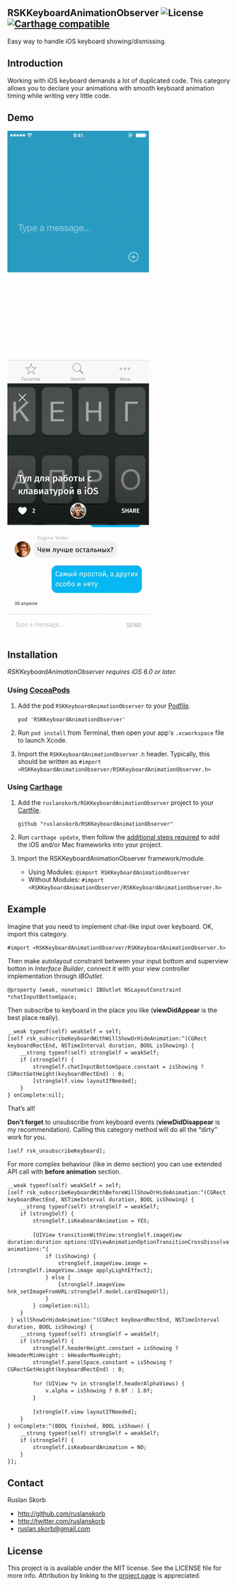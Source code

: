 ## RSKKeyboardAnimationObserver ![License](http://img.shields.io/badge/license-MIT-green.svg?style=flat) [![Carthage compatible](https://img.shields.io/badge/Carthage-compatible-4BC51D.svg?style=flat)](https://github.com/ruslanskorb/RSKKeyboardAnimationObserver)

Easy way to handle iOS keyboard showing/dismissing. 

## Introduction
Working with iOS keyboard demands a lot of duplicated code. This category allows you to declare your animations with smooth keyboard animation timing while writing very little code.

## Demo
![KeyboardAnimationDemo1](https://raw.githubusercontent.com/Just-/demo/master/an_kb_animation_demo.gif)
![KeyboardAnimationDemo2](https://raw.githubusercontent.com/Just-/demo/master/kb_anim_demo.gif)

## Installation
*RSKKeyboardAnimationObserver requires iOS 6.0 or later.*

### Using [CocoaPods](http://cocoapods.org)

1.  Add the pod `RSKKeyboardAnimationObserver` to your [Podfile](http://guides.cocoapods.org/using/the-podfile.html).

        pod 'RSKKeyboardAnimationObserver'

2.  Run `pod install` from Terminal, then open your app's `.xcworkspace` file to launch Xcode.
3.  Import the `RSKKeyboardAnimationObserver.h` header. Typically, this should be written as `#import <RSKKeyboardAnimationObserver/RSKKeyboardAnimationObserver.h>`

### Using [Carthage](https://github.com/Carthage/Carthage)

1.  Add the `ruslanskorb/RSKKeyboardAnimationObserver` project to your [Cartfile](https://github.com/Carthage/Carthage/blob/master/Documentation/Artifacts.md#cartfile).

        github "ruslanskorb/RSKKeyboardAnimationObserver"

2.  Run `carthage update`, then follow the [additional steps required](https://github.com/Carthage/Carthage#adding-frameworks-to-an-application) to add the iOS and/or Mac frameworks into your project.
3.  Import the RSKKeyboardAnimationObserver framework/module.
    *  Using Modules: `@import RSKKeyboardAnimationObserver`
    *  Without Modules: `#import <RSKKeyboardAnimationObserver/RSKKeyboardAnimationObserver.h>`

## Example
Imagine that you need to implement chat-like input over keyboard. OK, import this category.

    #import <RSKKeyboardAnimationObserver/RSKKeyboardAnimationObserver.h>

Then make autolayout constraint between your input bottom and superview botton in *Interface Builder*, connect it with your view controller implementation through *IBOutlet*.

    @property (weak, nonatomic) IBOutlet NSLayoutConstraint *chatInputBottomSpace;

Then subscribe to keyboard in the place you like (**viewDidAppear** is the best place really).

```
__weak typeof(self) weakSelf = self;
[self rsk_subscribeKeyboardWithWillShowOrHideAnimation:^(CGRect keyboardRectEnd, NSTimeInterval duration, BOOL isShowing) {
    __strong typeof(self) strongSelf = weakSelf;
    if (strongSelf) {
        strongSelf.chatInputBottomSpace.constant = isShowing ?  CGRectGetHeight(keyboardRectEnd) : 0;
        [strongSelf.view layoutIfNeeded];
    }
} onComplete:nil];
```

That’s all! 

**Don’t forget** to unsubscribe from keyboard events (**viewDidDisappear** is my recommendation). Calling this category method will do all the “dirty” work for you.

    [self rsk_unsubscribeKeyboard];

For more complex behaviour (like in demo section) you can use extended API call with **before animation** section.

```
__weak typeof(self) weakSelf = self;
[self rsk_subscribeKeyboardWithBeforeWillShowOrHideAnimation:^(CGRect keyboardRectEnd, NSTimeInterval duration, BOOL isShowing) {
    __strong typeof(self) strongSelf = weakSelf;
    if (strongSelf) {
        strongSelf.isKeaboardAnimation = YES;
        
        [UIView transitionWithView:strongSelf.imageView duration:duration options:UIViewAnimationOptionTransitionCrossDissolve animations:^{
            if (isShowing) {
                strongSelf.imageView.image = [strongSelf.imageView.image applyLightEffect];
            } else {
                [strongSelf.imageView hnk_setImageFromURL:strongSelf.model.cardImageUrl];
            }
        } completion:nil];
    }
 } willShowOrHideAnimation:^(CGRect keyboardRectEnd, NSTimeInterval duration, BOOL isShowing) {
    __strong typeof(self) strongSelf = weakSelf;
    if (strongSelf) {
        strongSelf.headerHeight.constant = isShowing ? kHeaderMinHeight : kHeaderMaxHeight;
        strongSelf.panelSpace.constant = isShowing ?  CGRectGetHeight(keyboardRectEnd) : 0;
        
        for (UIView *v in strongSelf.headerAlphaViews) {
            v.alpha = isShowing ? 0.0f : 1.0f;
        }

        [strongSelf.view layoutIfNeeded];
    }
} onComplete:^(BOOL finished, BOOL isShown) {
    __strong typeof(self) strongSelf = weakSelf;
    if (strongSelf) {
        strongSelf.isKeaboardAnimation = NO;
    }
}];
```

## Contact

Ruslan Skorb

- http://github.com/ruslanskorb
- http://twitter.com/ruslanskorb
- ruslan.skorb@gmail.com

## License

This project is is available under the MIT license. See the LICENSE file for more info. Attribution by linking to the [project page](https://github.com/ruslanskorb/RSKKeyboardAnimationObserver) is appreciated.

